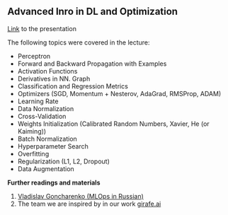 ## Advanced Inro in DL and Optimization

[Link](https://drive.google.com/file/d/10OE1BJdqzC3hiFpGNFuIMCmE3McpMJui/view?usp=sharing) to the presentation

The following topics were covered in the lecture:
- Perceptron
- Forward and Backward Propagation with Examples
- Activation Functions
- Derivatives in NN. Graph
- Classification and Regression Metrics
- Optimizers (SGD, Momentum + Nesterov, AdaGrad, RMSProp, ADAM)
- Learning Rate
- Data Normalization
- Cross-Validation
- Weights Initialization (Calibrated Random Numbers, Xavier, He (or Kaiming))
- Batch Normalization
- Hyperparameter Search
- Overfitting
- Regularization (L1, L2, Dropout)
- Data Augmentation

**Further readings and materials**

1) [Vladislav Goncharenko (MLOps in Russian)](https://youtube.com/playlist?list=PLJR10EXrBaAuJzCa9HKmLRdUpgajnh1g7&si=9WRkIRQ6ZnA7AEtd)
2) The team we are inspired by in our work [girafe.ai](https://github.com/girafe-ai)